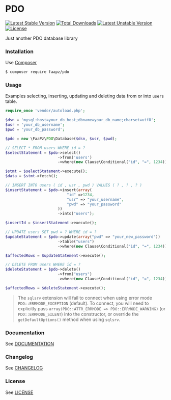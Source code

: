 # PDO

[![Latest Stable Version](https://poser.pugx.org/faapz/pdo/v/stable)](https://packagist.org/packages/faapz/pdo)
[![Total Downloads](https://poser.pugx.org/faapz/pdo/downloads)](https://packagist.org/packages/faapz/pdo)
[![Latest Unstable Version](https://poser.pugx.org/faapz/pdo/v/unstable)](https://packagist.org/packages/faapz/pdo)
[![License](https://poser.pugx.org/faapz/pdo/license)](https://packagist.org/packages/faapz/pdo)

Just another PDO database library

### Installation

Use [Composer](https://getcomposer.org/)

```bash
$ composer require faapz/pdo 
```

### Usage

Examples selecting, inserting, updating and deleting data from or into `users` table.

```php
require_once 'vendor/autoload.php';

$dsn = 'mysql:host=your_db_host;dbname=your_db_name;charset=utf8';
$usr = 'your_db_username';
$pwd = 'your_db_password';

$pdo = new \FaaPz\PDO\Database($dsn, $usr, $pwd);

// SELECT * FROM users WHERE id = ?
$selectStatement = $pdo->select()
                       ->from('users')
                       ->where(new Clause\Conditional("id", "=", 1234));

$stmt = $selectStatement->execute();
$data = $stmt->fetch();

// INSERT INTO users ( id , usr , pwd ) VALUES ( ? , ? , ? )
$insertStatement = $pdo->insert(array(
                           "id" =>1234,
                           "usr" => "your_username",
                           "pwd" => "your_password"
                       ))
                       ->into("users");

$insertId = $insertStatement->execute();

// UPDATE users SET pwd = ? WHERE id = ?
$updateStatement = $pdo->update(array("pwd" => "your_new_password"))
                       ->table("users")
                       ->where(new Clause\Conditional("id", "=", 1234));

$affectedRows = $updateStatement->execute();

// DELETE FROM users WHERE id = ?
$deleteStatement = $pdo->delete()
                       ->from("users")
                       ->where(new Clause\Conditional("id", "=", 1234));

$affectedRows = $deleteStatement->execute();
```

> The `sqlsrv` extension will fail to connect when using error mode `PDO::ERRMODE_EXCEPTION` (default). To connect, you will need to explicitly pass `array(PDO::ATTR_ERRMODE => PDO::ERRMODE_WARNING)` (or `PDO::ERRMODE_SILENT`) into the constructor, or override the `getDefaultOptions()` method when using `sqlsrv`.

### Documentation

See [DOCUMENTATION](docs/README.md)

### Changelog

See [CHANGELOG](CHANGELOG.md)

### License

See [LICENSE](LICENSE)
